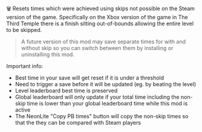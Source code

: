 🗑️ Resets times which were achieved using skips not possible on the Steam version of the game. Specifically on the Xbox version of the game in The Third Temple there is a finish sitting out-of-bounds allowing the entire level to be skipped.

> A future version of this mod may save separate times for with and without skip so you can switch between them by installing or uninstalling this mod.

Important info:

- Best time in your save will get reset if it is under a threshold
- Need to trigger a save before it will be updated (eg. by beating the level)
- Level leaderboard best time is preserved
- Global leaderboard will only update if your total time including the non-skip time is lower than your global leaderboard time while this mod is active
- The NeonLite "Copy PB times" button will copy the non-skip times so that the they can be compared with Steam players
